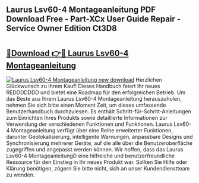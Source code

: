## Laurus Lsv60-4 Montageanleitung PDF Download Free - Part-XCx User Guide Repair - Service Owner Edition Ct3D8

# <h2><a href="http://df7btk0.blite.top/?on=Laurus+Lsv60-4+Montageanleitung">🔗Download 👉🔴 Laurus Lsv60-4 Montageanleitung</a></h2>

[![Laurus Lsv60-4 Montageanleitung new download](https://i.imgur.com/lujVjoI.png)](http://df7btk0.blite.top/?on=Laurus+Lsv60-4+Montageanleitung)
Herzlichen Glückwunsch zu Ihrem Kauf! Dieses Handbuch feiert Ihr neues REDDDDDDD und bietet eine Roadmap für den erfolgreichen Betrieb. Um das Beste aus Ihrem Laurus Lsv60-4 Montageanleitung herauszuholen, nehmen Sie sich bitte einen Moment Zeit, um dieses umfassende Benutzerhandbuch durchzulesen. Es enthält Schritt-für-Schritt-Anleitungen zum Einrichten Ihres Produkts sowie detaillierte Informationen zur Verwendung der verschiedenen Funktionen und Funktionen. Laurus Lsv60-4 Montageanleitung verfügt über eine Reihe erweiterter Funktionen, darunter Geolokalisierung, intelligente Warnungen, anpassbare Designs und Synchronisierung mehrerer Geräte, auf die alle über die Benutzeroberfläche zugegriffen und angepasst werden können. Wir hoffen, dass das Laurus Lsv60-4 MontageanleitungD eine hilfreiche und benutzerfreundliche Ressource für den Einstieg in Ihr neues Produkt war. Sollten Sie Hilfe oder Klärung benötigen, zögern Sie bitte nicht, sich an unser Kundendienstteam zu wenden.
